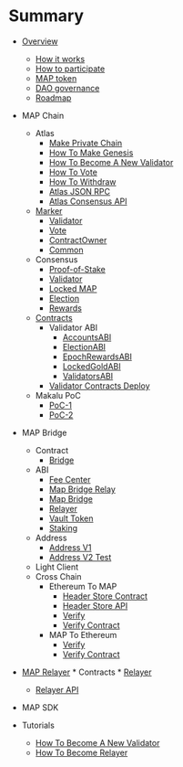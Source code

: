 # Summary

* [Overview](README.md)
    * [How it works](getting-started/how-it-works.md)
    * [How to participate](getting-started/participate.md)
    * [MAP token](getting-started/map-token.md)
    * [DAO governance](getting-started/dao.md)
    * [Roadmap](getting-started/roadmap.md)
* MAP Chain
    * Atlas
        * [Make Private Chain](map-protocol/privatenet/PrivateNet.md) 
        * [How To Make Genesis](map-protocol/validator/Overview/HowToMakeGenesis.md)
        * [How To Become A New Validator](map-protocol/validator/Overview/HowToBecomeANewValidator.md) 
        * [How To Vote](map-protocol/validator/Overview/HowToVote.md)
        * [How To Withdraw](map-protocol/validator/Overview/HowToWithdraw.md)
        * [Atlas JSON RPC](rpc-api/RPC-API.md)
        * [Atlas Consensus API](map-protocol/consensus/ConsensusAPI.md)
    * [Marker](map-protocol/marker/Marker.md)
        * [Validator](map-protocol/marker/AboutValidator.md)
        * [Vote](map-protocol/marker/AboutVote.md)
        * [ContractOwner](map-protocol/marker/AboutContractOwner.md)
        * [Common](map-protocol/marker/AboutCommon.md)
    * Consensus
        * [Proof-of-Stake](map-protocol/consensus/Proof-of-Stake.md)
        * [Validator](map-protocol/validator/Validator.md)
        * [Locked MAP](map-protocol/validator/LockedMAP.md)
        * [Election](map-protocol/validator/Election.md)
        * [Rewards](map-protocol/validator/Rewards.md)
    * [Contracts](map-protocol/validator/contracts/ContractsAddress.md)
        * Validator ABI
            * [AccountsABI](map-protocol/validator/contracts/ABI/AccountsABI.md)
            * [ElectionABI](map-protocol/validator/contracts/ABI/ElectionABI.md)
            * [EpochRewardsABI](map-protocol/validator/contracts/ABI/EpochRewardsABI.md)
            * [LockedGoldABI](map-protocol/validator/contracts/ABI/LockedGoldABI.md)
            * [ValidatorsABI](map-protocol/validator/contracts/ABI/ValidatorsABI.md)
        * [Validator Contracts Deploy](map-protocol/validator/contracts/DeployContracts.md)
    * Makalu PoC
        * [PoC-1](Makalu-PoC/PoC-1.md)
        * [PoC-2](Makalu-PoC/PoC-2.md)
* MAP Bridge
    * Contract
      * [Bridge](map-bridge/contract/bridge.md)
    * ABI
      * [Fee Center](map-bridge/abi/FeeCenter.md)
      * [Map Bridge Relay](map-bridge/abi/MAPBridgeRelayV2.md)
      * [Map Bridge](map-bridge/abi/MAPBridgeV2.md)
      * [Relayer](map-bridge/abi/Relayer.md)
      * [Vault Token](map-bridge/abi/VToken.md)
      * [Staking](map-bridge/abi/MasterChef.md)
    * Address
      * [Address V1](map-bridge/address/bridge-v1.md)
      * [Address V2 Test](map-bridge/address/bridge_v2_test.md)
    * Light Client
    * Cross Chain
      * Ethereum To MAP
          * [Header Store Contract](cross-chain/ethereum/light-client-data/Header-Store-Contract.md)
          * [Header Store API](cross-chain/ethereum/light-client-data/Header-Store-API.md)
          * [Verify](cross-chain/ethereum/tx-verify/Tx-Verify.md)
          * [Verify Contract](cross-chain/ethereum/tx-verify/Tx-Verify-Contract.md)
      * MAP To Ethereum
          * [Verify](cross-chain/map/tx-verify/Tx-Verify.md)
          * [Verify Contract](cross-chain/map/tx-verify/Tx-Verify-Contract.md)
* [MAP Relayer](map-protocol/relayer/Compass.md)
      * Contracts
        * [Relayer](map-protocol/relayer/Relayer-Contract.md)
    * [Relayer API](map-protocol/relayer/Relayer-API.md)
* MAP SDK
    
* Tutorials
    * [How To Become A New Validator](map-protocol/validator/Overview/HowToBecomeANewValidator.md)
    * [How To Become Relayer](map-protocol/relayer/QuickStart.md)
